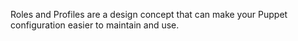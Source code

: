 Roles and Profiles are a design concept that can make your Puppet configuration easier to maintain and use.